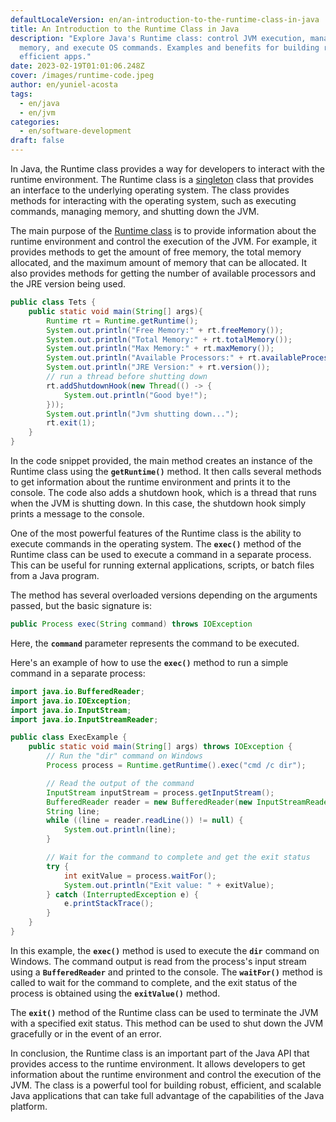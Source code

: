 ```yaml
---
defaultLocaleVersion: en/an-introduction-to-the-runtime-class-in-java
title: An Introduction to the Runtime Class in Java
description: "Explore Java's Runtime class: control JVM execution, manage
  memory, and execute OS commands. Examples and benefits for building robust and
  efficient apps."
date: 2023-02-19T01:01:06.248Z
cover: /images/runtime-code.jpeg
author: en/yuniel-acosta
tags:
  - en/java
  - en/jvm
categories:
  - en/software-development
draft: false
---
```


In Java, the Runtime class provides a way for developers to interact with the runtime environment. The Runtime class is a [singleton](https://www.yunielacosta.com/posts/singleton-pattern/) class that provides an interface to the underlying operating system. The class provides methods for interacting with the operating system, such as executing commands, managing memory, and shutting down the JVM.

The main purpose of the [Runtime class](https://docs.oracle.com/javase/7/docs/api/java/lang/Runtime.html) is to provide information about the runtime environment and control the execution of the JVM. For example, it provides methods to get the amount of free memory, the total memory allocated, and the maximum amount of memory that can be allocated. It also provides methods for getting the number of available processors and the JRE version being used.

```java
public class Tets {
	public static void main(String[] args){
		Runtime rt = Runtime.getRuntime();
		System.out.println("Free Memory:" + rt.freeMemory());
		System.out.println("Total Memory:" + rt.totalMemory());
		System.out.println("Max Memory:" + rt.maxMemory());
		System.out.println("Available Processors:" + rt.availableProcessors());
		System.out.println("JRE Version:" + rt.version());
		// run a thread before shutting down
		rt.addShutdownHook(new Thread(() -> {
			System.out.println("Good bye!");
		}));
		System.out.println("Jvm shutting down...");
		rt.exit(1);
	}
}
```

In the code snippet provided, the main method creates an instance of the Runtime class using the **`getRuntime()`** method. It then calls several methods to get information about the runtime environment and prints it to the console. The code also adds a shutdown hook, which is a thread that runs when the JVM is shutting down. In this case, the shutdown hook simply prints a message to the console.

One of the most powerful features of the Runtime class is the ability to execute commands in the operating system. The **`exec()`** method of the Runtime class can be used to execute a command in a separate process. This can be useful for running external applications, scripts, or batch files from a Java program.

The method has several overloaded versions depending on the arguments passed, but the basic signature is:

```java
public Process exec(String command) throws IOException
```

Here, the **`command`** parameter represents the command to be executed.

Here's an example of how to use the **`exec()`** method to run a simple command in a separate process:

```java
import java.io.BufferedReader;
import java.io.IOException;
import java.io.InputStream;
import java.io.InputStreamReader;

public class ExecExample {
    public static void main(String[] args) throws IOException {
        // Run the "dir" command on Windows
        Process process = Runtime.getRuntime().exec("cmd /c dir");

        // Read the output of the command
        InputStream inputStream = process.getInputStream();
        BufferedReader reader = new BufferedReader(new InputStreamReader(inputStream));
        String line;
        while ((line = reader.readLine()) != null) {
            System.out.println(line);
        }

        // Wait for the command to complete and get the exit status
        try {
            int exitValue = process.waitFor();
            System.out.println("Exit value: " + exitValue);
        } catch (InterruptedException e) {
            e.printStackTrace();
        }
    }
}
```

In this example, the **`exec()`** method is used to execute the **`dir`** command on Windows. The command output is read from the process's input stream using a **`BufferedReader`** and printed to the console. The **`waitFor()`** method is called to wait for the command to complete, and the exit status of the process is obtained using the **`exitValue()`** method.

The **`exit()`** method of the Runtime class can be used to terminate the JVM with a specified exit status. This method can be used to shut down the JVM gracefully or in the event of an error.

In conclusion, the Runtime class is an important part of the Java API that provides access to the runtime environment. It allows developers to get information about the runtime environment and control the execution of the JVM. The class is a powerful tool for building robust, efficient, and scalable Java applications that can take full advantage of the capabilities of the Java platform.
